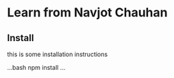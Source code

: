 # Learn from Navjot Chauhan

## Install

this is some installation instructions


...bash
npm install
...
